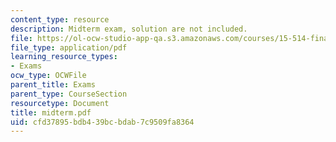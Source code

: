 ```yaml
---
content_type: resource
description: Midterm exam, solution are not included.
file: https://ol-ocw-studio-app-qa.s3.amazonaws.com/courses/15-514-financial-and-managerial-accounting-summer-2003/cfd37895bdb439bcbdab7c9509fa8364_midterm.pdf
file_type: application/pdf
learning_resource_types:
- Exams
ocw_type: OCWFile
parent_title: Exams
parent_type: CourseSection
resourcetype: Document
title: midterm.pdf
uid: cfd37895-bdb4-39bc-bdab-7c9509fa8364
---
```

